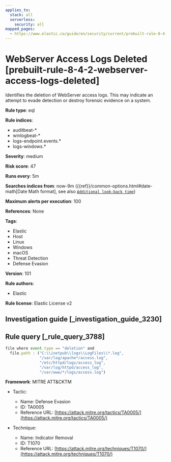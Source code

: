 ```yaml
---
applies_to:
  stack: all
  serverless:
    security: all
mapped_pages:
  - https://www.elastic.co/guide/en/security/current/prebuilt-rule-8-4-2-webserver-access-logs-deleted.html
---
```


# WebServer Access Logs Deleted [prebuilt-rule-8-4-2-webserver-access-logs-deleted]

Identifies the deletion of WebServer access logs. This may indicate an attempt to evade detection or destroy forensic evidence on a system.

**Rule type**: eql

**Rule indices**:

* auditbeat-*
* winlogbeat-*
* logs-endpoint.events.*
* logs-windows.*

**Severity**: medium

**Risk score**: 47

**Runs every**: 5m

**Searches indices from**: now-9m ({{ref}}/common-options.html#date-math[Date Math format], see also [`Additional look-back time`](docs-content://solutions/security/detect-and-alert/create-detection-rule.md#rule-schedule))

**Maximum alerts per execution**: 100

**References**: None

**Tags**:

* Elastic
* Host
* Linux
* Windows
* macOS
* Threat Detection
* Defense Evasion

**Version**: 101

**Rule authors**:

* Elastic

**Rule license**: Elastic License v2

## Investigation guide [_investigation_guide_3230]



## Rule query [_rule_query_3788]

```js
file where event.type == "deletion" and
  file.path : ("C:\\inetpub\\logs\\LogFiles\\*.log",
               "/var/log/apache*/access.log",
               "/etc/httpd/logs/access_log",
               "/var/log/httpd/access_log",
               "/var/www/*/logs/access.log")
```

**Framework**: MITRE ATT&CKTM

* Tactic:

    * Name: Defense Evasion
    * ID: TA0005
    * Reference URL: [https://attack.mitre.org/tactics/TA0005/](https://attack.mitre.org/tactics/TA0005/)

* Technique:

    * Name: Indicator Removal
    * ID: T1070
    * Reference URL: [https://attack.mitre.org/techniques/T1070/](https://attack.mitre.org/techniques/T1070/)



